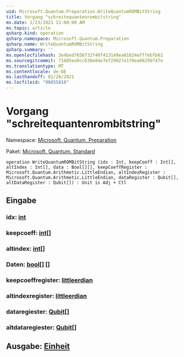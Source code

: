 ```yaml
---
uid: Microsoft.Quantum.Preparation.WriteQuantumROMBitString
title: Vorgang "schreitequantenrombitstring"
ms.date: 1/23/2021 12:00:00 AM
ms.topic: article
qsharp.kind: operation
qsharp.namespace: Microsoft.Quantum.Preparation
qsharp.name: WriteQuantumROMBitString
qsharp.summary: ''
ms.openlocfilehash: 3e4bed7656732f40f413149ea81024efffebfb62
ms.sourcegitcommit: 71605ea9cc630e84e7ef29027e1f0ea06299747e
ms.translationtype: MT
ms.contentlocale: de-DE
ms.lasthandoff: 01/26/2021
ms.locfileid: "98855818"
---
```

# <a name="writequantumrombitstring-operation"></a>Vorgang "schreitequantenrombitstring"

Namespace: [Microsoft. Quantum. Preparation](xref:Microsoft.Quantum.Preparation)

Paket: [Microsoft. Quantum. Standard](https://nuget.org/packages/Microsoft.Quantum.Standard)




```qsharp
operation WriteQuantumROMBitString (idx : Int, keepCoeff : Int[], altIndex : Int[], data : Bool[][], keepCoeffRegister : Microsoft.Quantum.Arithmetic.LittleEndian, altIndexRegister : Microsoft.Quantum.Arithmetic.LittleEndian, dataRegister : Qubit[], altDataRegister : Qubit[]) : Unit is Adj + Ctl
```


## <a name="input"></a>Eingabe

### <a name="idx--int"></a>idx: [int](xref:microsoft.quantum.lang-ref.int)




### <a name="keepcoeff--int"></a>keepcoeff: [int](xref:microsoft.quantum.lang-ref.int)[]




### <a name="altindex--int"></a>altindex: [int](xref:microsoft.quantum.lang-ref.int)[]




### <a name="data--bool"></a>Daten: [bool](xref:microsoft.quantum.lang-ref.bool)[] []




### <a name="keepcoeffregister--littleendian"></a>keepcoeffregister: [littleerdian](xref:Microsoft.Quantum.Arithmetic.LittleEndian)




### <a name="altindexregister--littleendian"></a>altindexregister: [littleerdian](xref:Microsoft.Quantum.Arithmetic.LittleEndian)




### <a name="dataregister--qubit"></a>dataregiester: [Qubit](xref:microsoft.quantum.lang-ref.qubit)[]




### <a name="altdataregister--qubit"></a>altdataregiester: [Qubit](xref:microsoft.quantum.lang-ref.qubit)[]





## <a name="output--unit"></a>Ausgabe: [Einheit](xref:microsoft.quantum.lang-ref.unit)

